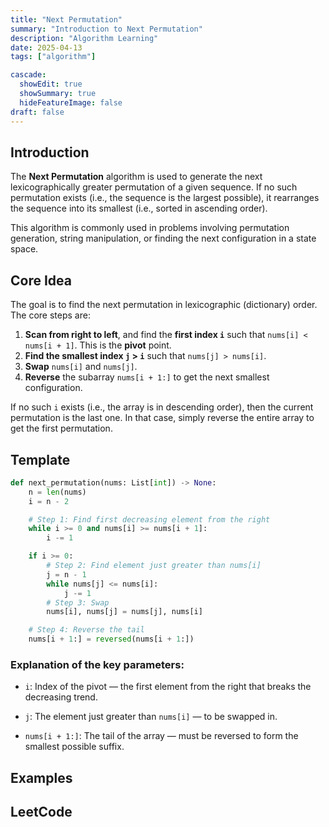 ```yaml
---
title: "Next Permutation"
summary: "Introduction to Next Permutation"
description: "Algorithm Learning"
date: 2025-04-13
tags: ["algorithm"]

cascade:
  showEdit: true
  showSummary: true
  hideFeatureImage: false
draft: false
---
```


## Introduction

The **Next Permutation** algorithm is used to generate the next lexicographically greater permutation of a given sequence. If no such permutation exists (i.e., the sequence is the largest possible), it rearranges the sequence into its smallest (i.e., sorted in ascending order).

This algorithm is commonly used in problems involving permutation generation, string manipulation, or finding the next configuration in a state space.

## Core Idea

The goal is to find the next permutation in lexicographic (dictionary) order. The core steps are:

1. **Scan from right to left**, and find the **first index `i`** such that `nums[i] < nums[i + 1]`. This is the **pivot** point.
2. **Find the smallest index `j` > `i`** such that `nums[j] > nums[i]`.
3. **Swap** `nums[i]` and `nums[j]`.
4. **Reverse** the subarray `nums[i + 1:]` to get the next smallest configuration.

If no such `i` exists (i.e., the array is in descending order), then the current permutation is the last one. In that case, simply reverse the entire array to get the first permutation.


## Template

```python
def next_permutation(nums: List[int]) -> None:
    n = len(nums)
    i = n - 2

    # Step 1: Find first decreasing element from the right
    while i >= 0 and nums[i] >= nums[i + 1]:
        i -= 1

    if i >= 0:
        # Step 2: Find element just greater than nums[i]
        j = n - 1
        while nums[j] <= nums[i]:
            j -= 1
        # Step 3: Swap
        nums[i], nums[j] = nums[j], nums[i]

    # Step 4: Reverse the tail
    nums[i + 1:] = reversed(nums[i + 1:])
```
### Explanation of the key parameters:

- `i`: Index of the pivot — the first element from the right that breaks the decreasing trend.

- `j`: The element just greater than `nums[i]` — to be swapped in.

- `nums[i + 1:]`: The tail of the array — must be reversed to form the smallest possible suffix.

## Examples

## LeetCode